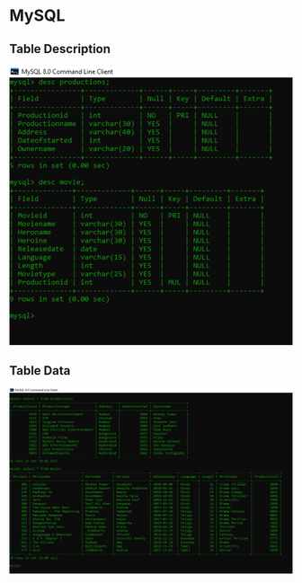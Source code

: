 # MySQL<br />
## Table Description<br />
  ![Alt Text](https://github.com/PS99003576/MySQL/blob/main/Description.png)<br />

## Table Data<br />
  ![Alt Text](https://github.com/PS99003576/MySQL/blob/main/Table%20data.png)<br />

